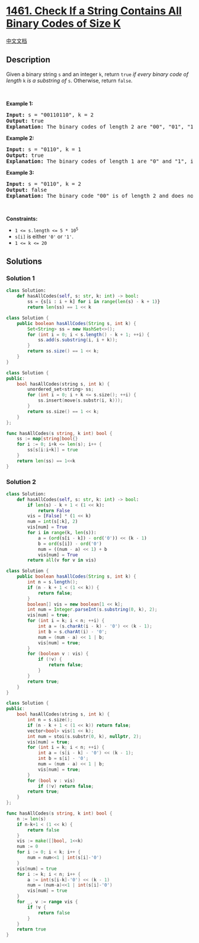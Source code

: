 # [1461. Check If a String Contains All Binary Codes of Size K](https://leetcode.com/problems/check-if-a-string-contains-all-binary-codes-of-size-k)

[中文文档](/solution/1400-1499/1461.Check%20If%20a%20String%20Contains%20All%20Binary%20Codes%20of%20Size%20K/README.md)

## Description

<p>Given a binary string <code>s</code> and an integer <code>k</code>, return <code>true</code> <em>if every binary code of length</em> <code>k</code> <em>is a substring of</em> <code>s</code>. Otherwise, return <code>false</code>.</p>

<p>&nbsp;</p>
<p><strong class="example">Example 1:</strong></p>

<pre>
<strong>Input:</strong> s = &quot;00110110&quot;, k = 2
<strong>Output:</strong> true
<strong>Explanation:</strong> The binary codes of length 2 are &quot;00&quot;, &quot;01&quot;, &quot;10&quot; and &quot;11&quot;. They can be all found as substrings at indices 0, 1, 3 and 2 respectively.
</pre>

<p><strong class="example">Example 2:</strong></p>

<pre>
<strong>Input:</strong> s = &quot;0110&quot;, k = 1
<strong>Output:</strong> true
<strong>Explanation:</strong> The binary codes of length 1 are &quot;0&quot; and &quot;1&quot;, it is clear that both exist as a substring. 
</pre>

<p><strong class="example">Example 3:</strong></p>

<pre>
<strong>Input:</strong> s = &quot;0110&quot;, k = 2
<strong>Output:</strong> false
<strong>Explanation:</strong> The binary code &quot;00&quot; is of length 2 and does not exist in the array.
</pre>

<p>&nbsp;</p>
<p><strong>Constraints:</strong></p>

<ul>
	<li><code>1 &lt;= s.length &lt;= 5 * 10<sup>5</sup></code></li>
	<li><code>s[i]</code> is either <code>&#39;0&#39;</code> or <code>&#39;1&#39;</code>.</li>
	<li><code>1 &lt;= k &lt;= 20</code></li>
</ul>

## Solutions

### Solution 1

<!-- tabs:start -->

```python
class Solution:
    def hasAllCodes(self, s: str, k: int) -> bool:
        ss = {s[i : i + k] for i in range(len(s) - k + 1)}
        return len(ss) == 1 << k
```

```java
class Solution {
    public boolean hasAllCodes(String s, int k) {
        Set<String> ss = new HashSet<>();
        for (int i = 0; i < s.length() - k + 1; ++i) {
            ss.add(s.substring(i, i + k));
        }
        return ss.size() == 1 << k;
    }
}
```

```cpp
class Solution {
public:
    bool hasAllCodes(string s, int k) {
        unordered_set<string> ss;
        for (int i = 0; i + k <= s.size(); ++i) {
            ss.insert(move(s.substr(i, k)));
        }
        return ss.size() == 1 << k;
    }
};
```

```go
func hasAllCodes(s string, k int) bool {
	ss := map[string]bool{}
	for i := 0; i+k <= len(s); i++ {
		ss[s[i:i+k]] = true
	}
	return len(ss) == 1<<k
}
```

<!-- tabs:end -->

### Solution 2

<!-- tabs:start -->

```python
class Solution:
    def hasAllCodes(self, s: str, k: int) -> bool:
        if len(s) - k + 1 < (1 << k):
            return False
        vis = [False] * (1 << k)
        num = int(s[:k], 2)
        vis[num] = True
        for i in range(k, len(s)):
            a = (ord(s[i - k]) - ord('0')) << (k - 1)
            b = ord(s[i]) - ord('0')
            num = ((num - a) << 1) + b
            vis[num] = True
        return all(v for v in vis)
```

```java
class Solution {
    public boolean hasAllCodes(String s, int k) {
        int n = s.length();
        if (n - k + 1 < (1 << k)) {
            return false;
        }
        boolean[] vis = new boolean[1 << k];
        int num = Integer.parseInt(s.substring(0, k), 2);
        vis[num] = true;
        for (int i = k; i < n; ++i) {
            int a = (s.charAt(i - k) - '0') << (k - 1);
            int b = s.charAt(i) - '0';
            num = (num - a) << 1 | b;
            vis[num] = true;
        }
        for (boolean v : vis) {
            if (!v) {
                return false;
            }
        }
        return true;
    }
}
```

```cpp
class Solution {
public:
    bool hasAllCodes(string s, int k) {
        int n = s.size();
        if (n - k + 1 < (1 << k)) return false;
        vector<bool> vis(1 << k);
        int num = stoi(s.substr(0, k), nullptr, 2);
        vis[num] = true;
        for (int i = k; i < n; ++i) {
            int a = (s[i - k] - '0') << (k - 1);
            int b = s[i] - '0';
            num = (num - a) << 1 | b;
            vis[num] = true;
        }
        for (bool v : vis)
            if (!v) return false;
        return true;
    }
};
```

```go
func hasAllCodes(s string, k int) bool {
	n := len(s)
	if n-k+1 < (1 << k) {
		return false
	}
	vis := make([]bool, 1<<k)
	num := 0
	for i := 0; i < k; i++ {
		num = num<<1 | int(s[i]-'0')
	}
	vis[num] = true
	for i := k; i < n; i++ {
		a := int(s[i-k]-'0') << (k - 1)
		num = (num-a)<<1 | int(s[i]-'0')
		vis[num] = true
	}
	for _, v := range vis {
		if !v {
			return false
		}
	}
	return true
}
```

<!-- tabs:end -->

<!-- end -->
